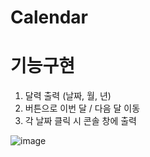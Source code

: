 Calendar
=============

# 기능구현
1. 달력 출력 (날짜, 월, 년)
2. 버튼으로 이번 달 / 다음 달 이동
3. 각 날짜 클릭 시 콘솔 창에 출력

![image](https://user-images.githubusercontent.com/112681531/230698446-970f4864-b42b-4e2e-a1bc-e73494a3d05e.png)
